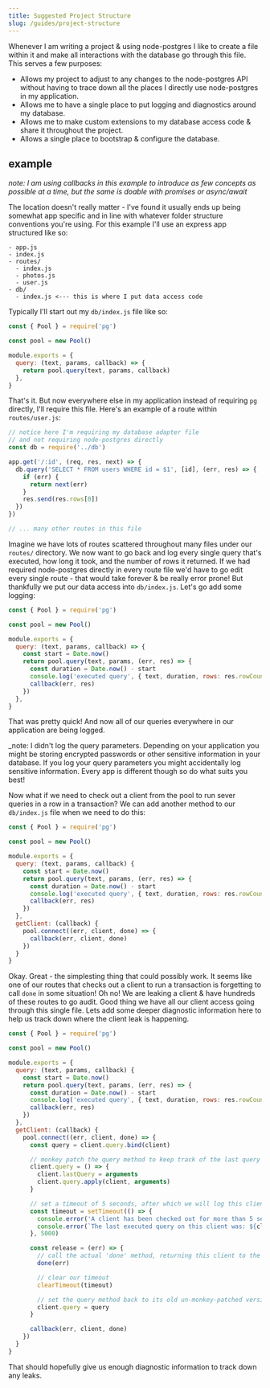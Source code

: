 ```yaml
---
title: Suggested Project Structure
slug: /guides/project-structure
---
```


Whenever I am writing a project & using node-postgres I like to create a file within it and make all interactions with the database go through this file. This serves a few purposes:

- Allows my project to adjust to any changes to the node-postgres API without having to trace down all the places I directly use node-postgres in my application.
- Allows me to have a single place to put logging and diagnostics around my database.
- Allows me to make custom extensions to my database access code & share it throughout the project.
- Allows a single place to bootstrap & configure the database.

## example

_note: I am using callbacks in this example to introduce as few concepts as possible at a time, but the same is doable with promises or async/await_

The location doesn't really matter - I've found it usually ends up being somewhat app specific and in line with whatever folder structure conventions you're using. For this example I'll use an express app structured like so:

```
- app.js
- index.js
- routes/
  - index.js
  - photos.js
  - user.js
- db/
  - index.js <--- this is where I put data access code
```

Typically I'll start out my `db/index.js` file like so:

```js
const { Pool } = require('pg')

const pool = new Pool()

module.exports = {
  query: (text, params, callback) => {
    return pool.query(text, params, callback)
  },
}
```

That's it. But now everywhere else in my application instead of requiring `pg` directly, I'll require this file. Here's an example of a route within `routes/user.js`:

```js
// notice here I'm requiring my database adapter file
// and not requiring node-postgres directly
const db = require('../db')

app.get('/:id', (req, res, next) => {
  db.query('SELECT * FROM users WHERE id = $1', [id], (err, res) => {
    if (err) {
      return next(err)
    }
    res.send(res.rows[0])
  })
})

// ... many other routes in this file
```

Imagine we have lots of routes scattered throughout many files under our `routes/` directory. We now want to go back and log every single query that's executed, how long it took, and the number of rows it returned. If we had required node-postgres directly in every route file we'd have to go edit every single route - that would take forever & be really error prone! But thankfully we put our data access into `db/index.js`. Let's go add some logging:

```js
const { Pool } = require('pg')

const pool = new Pool()

module.exports = {
  query: (text, params, callback) => {
    const start = Date.now()
    return pool.query(text, params, (err, res) => {
      const duration = Date.now() - start
      console.log('executed query', { text, duration, rows: res.rowCount })
      callback(err, res)
    })
  },
}
```

That was pretty quick! And now all of our queries everywhere in our application are being logged.

<summary>
_note: I didn't log the query parameters.  Depending on your application you might be storing encrypted passwords or other sensitive information in your database.  If you log your query parameters you might accidentally log sensitive information.  Every app is different though so do what suits you best!
</summary>

Now what if we need to check out a client from the pool to run sever queries in a row in a transaction? We can add another method to our `db/index.js` file when we need to do this:

```js
const { Pool } = require('pg')

const pool = new Pool()

module.exports = {
  query: (text, params, callback) {
    const start = Date.now()
    return pool.query(text, params, (err, res) => {
      const duration = Date.now() - start
      console.log('executed query', { text, duration, rows: res.rowCount })
      callback(err, res)
    })
  },
  getClient: (callback) {
    pool.connect((err, client, done) => {
      callback(err, client, done)
    })
  }
}
```

Okay. Great - the simplesting thing that could possibly work. It seems like one of our routes that checks out a client to run a transaction is forgetting to call `done` in some situation! Oh no! We are leaking a client & have hundreds of these routes to go audit. Good thing we have all our client access going through this single file. Lets add some deeper diagnostic information here to help us track down where the client leak is happening.

```js
const { Pool } = require('pg')

const pool = new Pool()

module.exports = {
  query: (text, params, callback) {
    const start = Date.now()
    return pool.query(text, params, (err, res) => {
      const duration = Date.now() - start
      console.log('executed query', { text, duration, rows: res.rowCount })
      callback(err, res)
    })
  },
  getClient: (callback) {
    pool.connect((err, client, done) => {
      const query = client.query.bind(client)

      // monkey patch the query method to keep track of the last query executed
      client.query = () => {
        client.lastQuery = arguments
        client.query.apply(client, arguments)
      }

      // set a timeout of 5 seconds, after which we will log this client's last query
      const timeout = setTimeout(() => {
        console.error('A client has been checked out for more than 5 seconds!')
        console.error(`The last executed query on this client was: ${client.lastQuery}`)
      }, 5000)

      const release = (err) => {
        // call the actual 'done' method, returning this client to the pool
        done(err)

        // clear our timeout
        clearTimeout(timeout)

        // set the query method back to its old un-monkey-patched version
        client.query = query
      }

      callback(err, client, done)
    })
  }
}
```

That should hopefully give us enough diagnostic information to track down any leaks.
